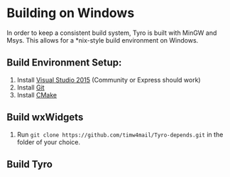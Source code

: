 # Building on Windows

In order to keep a consistent build system, Tyro is built with MinGW and Msys. This allows for a *nix-style build environment on Windows.

## Build Environment Setup:

1. Install [Visual Studio 2015](https://www.visualstudio.com/en-us/downloads/download-visual-studio-vs.aspx) (Community or Express should work)
2. Install [Git](http://git-scm.com/download/win)
3. Install [CMake](https://cmake.org/download/)

## Build wxWidgets

1. Run `git clone https://github.com/timw4mail/Tyro-depends.git` in the folder of your choice.


## Build Tyro


